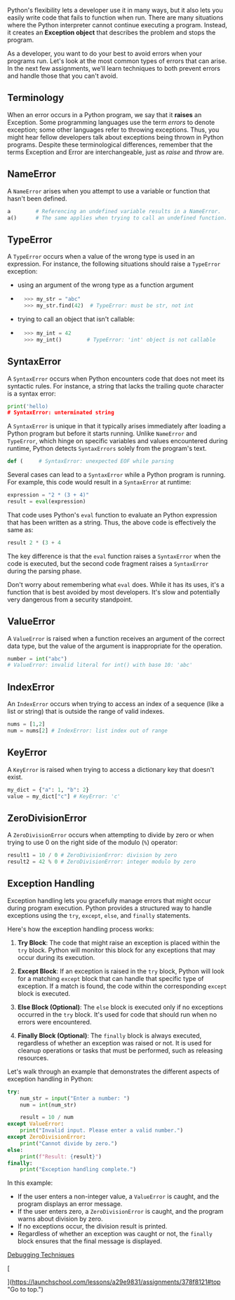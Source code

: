 
Python's flexibility lets a developer use it in many ways, but it also lets you easily write code that fails to function when run. There are many situations where the Python interpreter cannot continue executing a program. Instead, it creates an **Exception object** that describes the problem and stops the program.

As a developer, you want to do your best to avoid errors when your programs run. Let's look at the most common types of errors that can arise. In the next few assignments, we'll learn techniques to both prevent errors and handle those that you can't avoid.

## Terminology

When an error occurs in a Python program, we say that it **raises** an Exception. Some programming languages use the term _errors_ to denote exception; some other languages refer to throwing exceptions. Thus, you might hear fellow developers talk about exceptions being thrown in Python programs. Despite these terminological differences, remember that the terms Exception and Error are interchangeable, just as _raise_ and _throw_ are.

## NameError

A `NameError` arises when you attempt to use a variable or function that hasn't been defined.

```python
a        # Referencing an undefined variable results in a NameError.
a()      # The same applies when trying to call an undefined function.
```

## TypeError

A `TypeError` occurs when a value of the wrong type is used in an expression. For instance, the following situations should raise a `TypeError` exception:

- using an argument of the wrong type as a function argument
    

- ```python
    >>> my_str = "abc"
    >>> my_str.find(42)  # TypeError: must be str, not int
    ```
    
- trying to call an object that isn't callable:
    

- ```python
    >>> my_int = 42
    >>> my_int()        # TypeError: 'int' object is not callable
    ```
    

## SyntaxError

A `SyntaxError` occurs when Python encounters code that does not meet its syntactic rules. For instance, a string that lacks the trailing quote character is a syntax error:

```python
print('hello)
# SyntaxError: unterminated string
```

A `SyntaxError` is unique in that it typically arises immediately after loading a Python program but before it starts running. Unlike `NameError` and `TypeError`, which hinge on specific variables and values encountered during runtime, Python detects `SyntaxErrors` solely from the program's text.

```python
def (     # SyntaxError: unexpected EOF while parsing
```

Several cases can lead to a `SyntaxError` while a Python program is running. For example, this code would result in a `SyntaxError` at runtime:

```python
expression = "2 * (3 + 4)"
result = eval(expression)
```

That code uses Python's `eval` function to evaluate an Python expression that has been written as a string. Thus, the above code is effectively the same as:

```python
result 2 * (3 + 4
```

The key difference is that the `eval` function raises a `SyntaxError` when the code is executed, but the second code fragment raises a `SyntaxError` during the parsing phase.

Don't worry about remembering what `eval` does. While it has its uses, it's a function that is best avoided by most developers. It's slow and potentially very dangerous from a security standpoint.

## ValueError

A `ValueError` is raised when a function receives an argument of the correct data type, but the value of the argument is inappropriate for the operation.

```python
number = int("abc")
# ValueError: invalid literal for int() with base 10: 'abc'
```

## IndexError

An `IndexError` occurs when trying to access an index of a sequence (like a list or string) that is outside the range of valid indexes.

```python
nums = [1,2]
num = nums[2] # IndexError: list index out of range
```

## KeyError

A `KeyError` is raised when trying to access a dictionary key that doesn't exist.

```python
my_dict = {"a": 1, "b": 2}
value = my_dict["c"] # KeyError: 'c'
```

## ZeroDivisionError

A `ZeroDivisionError` occurs when attempting to divide by zero or when trying to use 0 on the right side of the modulo (`%`) operator:

```python
result1 = 10 / 0 # ZeroDivisionError: division by zero
result2 = 42 % 0 # ZeroDivisionError: integer modulo by zero
```

## Exception Handling

Exception handling lets you gracefully manage errors that might occur during program execution. Python provides a structured way to handle exceptions using the `try`, `except`, `else`, and `finally` statements.

Here's how the exception handling process works:

1. **Try Block**: The code that might raise an exception is placed within the `try` block. Python will monitor this block for any exceptions that may occur during its execution.
    
2. **Except Block**: If an exception is raised in the `try` block, Python will look for a matching `except` block that can handle that specific type of exception. If a match is found, the code within the corresponding `except` block is executed.
    
3. **Else Block (Optional)**: The `else` block is executed only if no exceptions occurred in the `try` block. It's used for code that should run when no errors were encountered.
    
4. **Finally Block (Optional)**: The `finally` block is always executed, regardless of whether an exception was raised or not. It is used for cleanup operations or tasks that must be performed, such as releasing resources.
    

Let's walk through an example that demonstrates the different aspects of exception handling in Python:

```python
try:
    num_str = input("Enter a number: ")
    num = int(num_str)

    result = 10 / num
except ValueError:
    print("Invalid input. Please enter a valid number.")
except ZeroDivisionError:
    print("Cannot divide by zero.")
else:
    print(f"Result: {result}")
finally:
    print("Exception handling complete.")
```

In this example:

- If the user enters a non-integer value, a `ValueError` is caught, and the program displays an error message.
- If the user enters zero, a `ZeroDivisionError` is caught, and the program warns about division by zero.
- If no exceptions occur, the division result is printed.
- Regardless of whether an exception was caught or not, the `finally` block ensures that the final message is displayed.

[Debugging Techniques](https://launchschool.com/lessons/a29e9831/assignments/266a9e03 "Go to previous assignment")

[

](https://launchschool.com/lessons/a29e9831/assignments/378f8121#top "Go to top.")